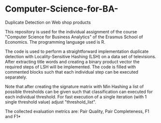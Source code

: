 # Computer-Science-for-BA-
Duplicate Detection on Web shop products 

This repository is used for the individual assignment of the course "Computer Science for Business Analytics" of the Erasmus School of Economics. 
The programming language used is R. 

The code is used to perform a straightforward implementation duplicate detection with Locality-Sensitive Hashing (LSH) on a data set of televisions. 
After extracting title words and creating a binary product vector the required steps of LSH will be implemented. The code is filled with commented blocks 
such that each individual step can be executed separately. 

Note that after creating the signature matrix with Min Hashing a list of possible thresholds can be given such that classification can executed for each individual threshold.
For fast execution of a single iteration (with 1 single threshold value) adjust "threshold_list". 

The collected evaluation metrics are: Pair Quality, Pair Completeness, F1 and F1* 
